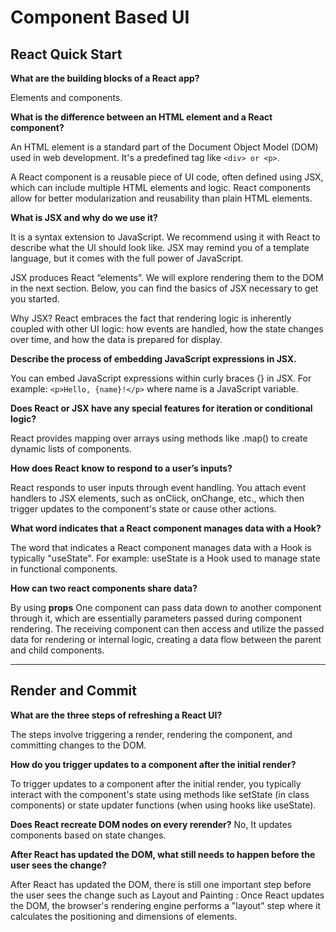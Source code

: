 # Component Based UI

## React Quick Start
**What are the building blocks of a React app?**

Elements and components.

**What is the difference between an HTML element and a React component?**

An HTML element is a standard part of the Document Object Model (DOM) used in web development. It's a predefined tag like ``<div> or <p>``.

A React component is a reusable piece of UI code, often defined using JSX, which can include multiple HTML elements and logic. React components allow for better modularization and reusability than plain HTML elements.

**What is JSX and why do we use it?**

It is a syntax extension to JavaScript. We recommend using it with React to describe what the UI should look like. JSX may remind you of a template language, but it comes with the full power of JavaScript.

JSX produces React “elements”. We will explore rendering them to the DOM in the next section. Below, you can find the basics of JSX necessary to get you started.

Why JSX? React embraces the fact that rendering logic is inherently coupled with other UI logic: how events are handled, how the state changes over time, and how the data is prepared for display.

**Describe the process of embedding JavaScript expressions in JSX.**

You can embed JavaScript expressions within curly braces {} in JSX. For example: ``<p>Hello, {name}!</p>`` where name is a JavaScript variable.

**Does React or JSX have any special features for iteration or conditional logic?**

React provides mapping over arrays using methods like .map() to create dynamic lists of components.

**How does React know to respond to a user’s inputs?**

React responds to user inputs through event handling. You attach event handlers to JSX elements, such as onClick, onChange, etc., which then trigger updates to the component's state or cause other actions.

**What word indicates that a React component manages data with a Hook?**

The word that indicates a React component manages data with a Hook is typically "useState". For example: useState is a Hook used to manage state in functional components.

**How can two react components share data?**

By using **props** One component can pass data down to another component through it, which are essentially parameters passed during component rendering. The receiving component can then access and utilize the passed data for rendering or internal logic, creating a data flow between the parent and child components.

---
## Render and Commit

**What are the three steps of refreshing a React UI?**

The steps involve triggering a render, rendering the component, and committing changes to the DOM.

**How do you trigger updates to a component after the initial render?**

To trigger updates to a component after the initial render, you typically interact with the component's state using methods like setState (in class components) or state updater functions (when using hooks like useState).

**Does React recreate DOM nodes on every rerender?**
No, It updates components based on state changes.

**After React has updated the DOM, what still needs to happen before the user sees the change?**

After React has updated the DOM, there is still one important step before the user sees the change such as Layout and Painting : Once React updates the DOM, the browser's rendering engine performs a "layout" step where it calculates the positioning and dimensions of elements. 